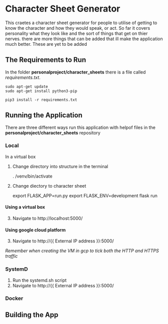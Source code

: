 # Character Sheet Generator
This craetes a character sheet generator for people to utilise of getting to know the character and how they would speak, or act. So far it covers personality what they look like and the sort of things that get on thier nerves. there are more things that can be added that ill make the application much better. These are yet to be added

## The Requirements to Run
In the folder **personalproject/character_sheets** there is a file called *requirements.txt*.

    sudo apt-get update
    sudo apt-get install python3-pip
    
    pip3 install -r requirements.txt

## Running the Application
There are three different ways run this application with helpof files in the **personalproject/character_sheets** repository 


### Local 
In a virtual box 
1. Change directory into structure in the terminal
    
    . /venv/bin/activate
    
2. Change diectory to character sheet

    export FLASK_APP=run.py
    export FLASK_ENV=development
    flask run
   
#### Using a virtual box
    
3. Navigate to http://localhost:5000/

#### Using google cloud platform 

3. Navigate to http://{{ External IP address }}:5000/  
    
*Remember when creating the VM in gcp to tick both the HTTP and HTTPS traffic*

### SystemD
1. Run the systemd.sh script 
2. Navigate to http://{{ External IP address }}:5000/  
    
### Docker

## Building the App
